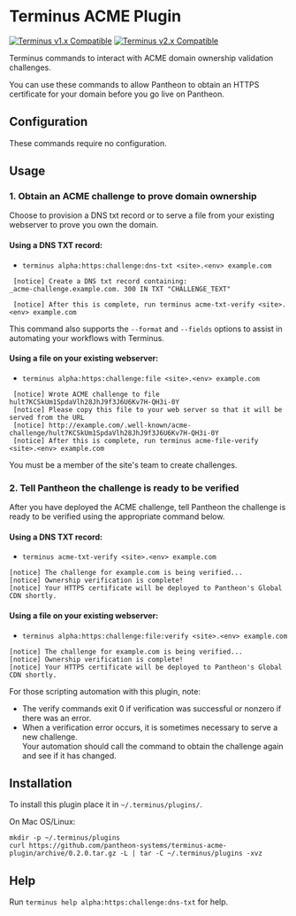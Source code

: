 # Terminus ACME Plugin

[![Terminus v1.x Compatible](https://img.shields.io/badge/terminus-v1.x-green.svg)](https://github.com/pantheon-systems/terminus)
[![Terminus v2.x Compatible](https://img.shields.io/badge/terminus-v2.x-green.svg)](https://github.com/pantheon-systems/terminus)

Terminus commands to interact with ACME domain ownership validation challenges.

You can use these commands to allow Pantheon to obtain an HTTPS certificate for your domain
before you go live on Pantheon.

## Configuration

These commands require no configuration.

## Usage
### 1. Obtain an ACME challenge to prove domain ownership
Choose to provision a DNS txt record or to serve a file from your existing webserver to prove you own the domain.

#### Using a DNS TXT record:
* `terminus alpha:https:challenge:dns-txt <site>.<env> example.com`
```
 [notice] Create a DNS txt record containing:
_acme-challenge.example.com. 300 IN TXT "CHALLENGE_TEXT"

 [notice] After this is complete, run terminus acme-txt-verify <site>.<env> example.com
```

This command also supports the `--format` and `--fields` options to assist in automating
your workflows with Terminus.

#### Using a file on your existing webserver:
* `terminus alpha:https:challenge:file <site>.<env> example.com`
```
 [notice] Wrote ACME challenge to file hult7KCSkUm1SpdaVlh28JhJ9f3J6U6Kv7H-QH3i-0Y
 [notice] Please copy this file to your web server so that it will be served from the URL
 [notice] http://example.com/.well-known/acme-challenge/hult7KCSkUm1SpdaVlh28JhJ9f3J6U6Kv7H-QH3i-0Y
 [notice] After this is complete, run terminus acme-file-verify <site>.<env> example.com
```

You must be a member of the site's team to create challenges.

### 2. Tell Pantheon the challenge is ready to be verified
After you have deployed the ACME challenge, tell Pantheon the challenge is ready to be verified
using the appropriate command below.

#### Using a DNS TXT record:
 * `terminus acme-txt-verify <site>.<env> example.com`
 ```
 [notice] The challenge for example.com is being verified...
 [notice] Ownership verification is complete!
 [notice] Your HTTPS certificate will be deployed to Pantheon's Global CDN shortly.
```

#### Using a file on your existing webserver:
 * `terminus alpha:https:challenge:file:verify <site>.<env> example.com`
 ```
 [notice] The challenge for example.com is being verified...
 [notice] Ownership verification is complete!
 [notice] Your HTTPS certificate will be deployed to Pantheon's Global CDN shortly.
```

For those scripting automation with this plugin, note:
 * The verify commands exit 0 if verification was successful or nonzero if there was an error.
 * When a verification error occurs, it is sometimes necessary to serve a new challenge.  
   Your automation should call the command to obtain the challenge again and see if it has changed.

## Installation
To install this plugin place it in `~/.terminus/plugins/`.

On Mac OS/Linux:
```
mkdir -p ~/.terminus/plugins
curl https://github.com/pantheon-systems/terminus-acme-plugin/archive/0.2.0.tar.gz -L | tar -C ~/.terminus/plugins -xvz
```

## Help
Run `terminus help alpha:https:challenge:dns-txt` for help.
